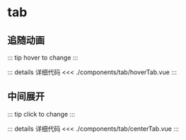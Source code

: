 # tab

<script setup>
import hoverTab from './components/tab/hoverTab.vue'
import centerTab from './components/tab/centerTab.vue'
</script>

## 追随动画

::: tip hover to change
:::

<hoverTab />

::: details 详细代码
<<< ./components/tab/hoverTab.vue
:::

## 中间展开

::: tip click to change
:::

<centerTab />

::: details 详细代码
<<< ./components/tab/centerTab.vue
:::
